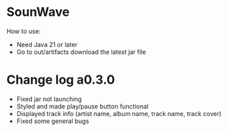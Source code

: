
# SounWave
How to use:
- Need Java 21 or later
-  Go to out/artifacts download the latest jar file 

# Change log a0.3.0

- Fixed jar not launching
- Styled and made play/pause button functional
- Displayed track info (artist name, album name, track name, track cover)
- Fixed some general bugs


